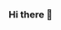### Hi there 👋

<!--
**veroferrer/veroferrer** is a ✨ _special_ ✨ repository because its `README.md` (this file) appears on your GitHub profile.

Here are some ideas to get you started:

- 🔭 I’m currently working on Mission Ready - Mission 5
- 🌱 I’m currently learning Apex Coding
- 👯 I’m looking to collaborate on ...
- 🤔 I’m looking for help with pushing my coding to Github
- 💬 Ask me about Salsa music
- 📫 How to reach me: just text me
- 😄 Pronouns: She/Her
- ⚡ Fun fact: love to dance
